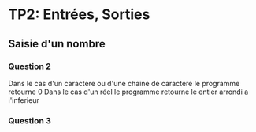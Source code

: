 # TP2: Entrées, Sorties

## Saisie d'un nombre
### Question 2
Dans le cas d'un caractere ou d'une chaine de caractere le programme retourne 0
Dans le cas d'un réel le programme retourne le entier arrondi a l'inferieur

 ### Question 3


 